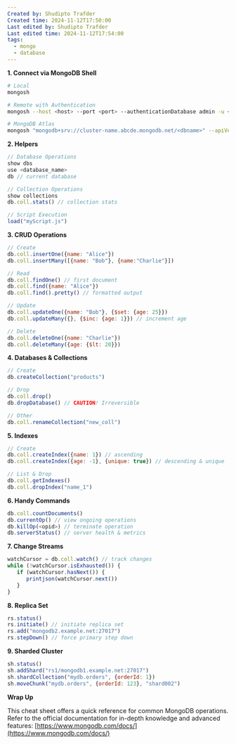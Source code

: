 ```yaml
---
Created by: Shudipto Trafder
Created time: 2024-11-12T17:50:00
Last edited by: Shudipto Trafder
Last edited time: 2024-11-12T17:54:00
tags:
  - mongo
  - database
---
```


**1. Connect via MongoDB Shell**

```bash
# Local
mongosh

# Remote with Authentication
mongosh --host <host> --port <port> --authenticationDatabase admin -u <user> -p <pwd>

# MongoDB Atlas
mongosh "mongodb+srv://cluster-name.abcde.mongodb.net/<dbname>" --apiVersion 1 --username <username> 
```

**2. Helpers**

```javascript
// Database Operations
show dbs
use <database_name>
db // current database

// Collection Operations
show collections
db.coll.stats() // collection stats

// Script Execution
load("myScript.js")
```

**3. CRUD Operations**

```javascript
// Create
db.coll.insertOne({name: "Alice"}) 
db.coll.insertMany([{name: "Bob"}, {name:"Charlie"}]) 

// Read
db.coll.findOne() // first document
db.coll.find({name: "Alice"}) 
db.coll.find().pretty() // formatted output

// Update
db.coll.updateOne({name: "Bob"}, {$set: {age: 25}}) 
db.coll.updateMany({}, {$inc: {age: 1}}) // increment age

// Delete
db.coll.deleteOne({name: "Charlie"}) 
db.coll.deleteMany({age: {$lt: 20}})
```

**4. Databases & Collections**

```javascript
// Create
db.createCollection("products")

// Drop
db.coll.drop()
db.dropDatabase() // CAUTION! Irreversible

// Other
db.coll.renameCollection("new_coll") 
```

**5. Indexes**

```javascript
// Create
db.coll.createIndex({name: 1}) // ascending
db.coll.createIndex({age: -1}, {unique: true}) // descending & unique

// List & Drop
db.coll.getIndexes()
db.coll.dropIndex("name_1")
```

**6. Handy Commands**

```javascript
db.coll.countDocuments()
db.currentOp() // view ongoing operations
db.killOp(<opid>) // terminate operation
db.serverStatus() // server health & metrics
```

**7. Change Streams**

```javascript
watchCursor = db.coll.watch() // track changes
while (!watchCursor.isExhausted()) {
   if (watchCursor.hasNext()) {
      printjson(watchCursor.next()) 
   }
}
```

**8. Replica Set**

```javascript
rs.status()
rs.initiate() // initiate replica set
rs.add("mongodb2.example.net:27017") 
rs.stepDown() // force primary step down
```

**9. Sharded Cluster**

```javascript
sh.status()
sh.addShard("rs1/mongodb1.example.net:27017")
sh.shardCollection("mydb.orders", {orderId: 1})
sh.moveChunk("mydb.orders", {orderId: 123}, "shard002")
```

**Wrap Up**

This cheat sheet offers a quick reference for common MongoDB operations. Refer to the official documentation for in-depth knowledge and advanced features: [https://www.mongodb.com/docs/](https://www.mongodb.com/docs/) 
